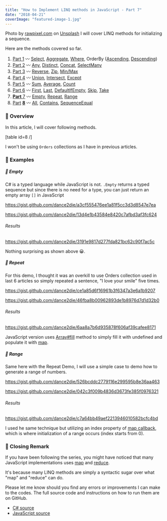 ```yaml
---
title: "How to Implement LINQ methods in JavaScript - Part 7"
date: "2018-04-21"
coverImage: "featured-image-1.jpg"
---
```


Photo by [rawpixel.com](https://unsplash.com/photos/_2uxSN-8f9A?utm_source=unsplash&utm_medium=referral&utm_content=creditCopyText) on [Unsplash](https://unsplash.com/search/photos/lucky-seven?utm_source=unsplash&utm_medium=referral&utm_content=creditCopyText) I will cover LINQ methods for initializing a sequence.

Here are the methods covered so far.

1. [Part 1](https://www.slightedgecoder.com/2018/02/24/approximate-equivalent-linq-methods-javascript/) 〰️ [Select](https://www.slightedgecoder.com/2018/02/24/approximate-equivalent-linq-methods-javascript/#select), [Aggregate](https://www.slightedgemate-equivalent-linq-methods-javascript/#aggregate), [Where](https://www.slightedgecoder.com/2018/02/24/approximate-equivalent-linq-methods-javascript/#where), OrderBy ([Ascending](https://www.slightedgecoder.com/2018/02/24/approximate-equivalent-linq-methods-javascript/#orderByAscending), [Descending](https://www.slightedgecoder.com/2018/02/24/approximate-equivalent-linq-methods-javascript/#orderByDescending))
2. [Part 2](https://www.slightedgecoder.com/2018/03/03/approximate-equivalent-linq-methods-javascript-part-2/) 〰️ [Any](https://www.slightedgecoder.com/2018/03/03/approximate-equivalent-linq-methods-javascript-part-2/#any), [Distinct](https://www.slightedgecoder.com/2018/03/03/approximate-equivalent-linq-methods-javascript-part-2/#distinct), [Concat](https://www.slightedgecoder.com/2018/03/03/approximate-equivalent-linq-methods-javascript-part-2/#concat), [SelectMany](https://www.slightedgecoder.com/2018/03/03/approximate-equivalent-linq-methods-javascript-part-2/#selectmany)
3. [Part 3](https://www.slightedgecoder.com/2018/03/10/an-approximate-equivalent-of-linq-methods-in-javascript-part-3/) 〰️ [Reverse](https://www.slightedgecoder.com/2018/03/10/an-approximate-equivalent-of-linq-methods-in-javascript-part-3/#reverse), [Zip](https://www.slightedgecoder.com/2018/03/10/an-approximate-equivalent-of-linq-methods-in-javascript-part-3/#zip), [Min/Max](https://www.slightedgecoder.com/2018/03/10/an-approximate-equivalent-of-linq-methods-in-javascript-part-3/#minmax)
4. [Part 4](https://www.slightedgecoder.com/2018/03/21/an-approximate-equivalent-of-linq-methods-in-javascript-part-4/) 〰️ [Union](https://www.slightedgecoder.com/2018/03/21/an-approximate-equivalent-of-linq-methods-in-javascript-part-4/#union), [Intersect](https://www.slightedgecoder.com/2018/03/21/an-approximate-equivalent-of-linq-methods-in-javascript-part-4/#intersect), [Except](https://www.slightedgecoder.com/2018/03/21/an-approximate-equivalent-of-linq-methods-in-javascript-part-4/#except)
5. [Part 5](https://www.slightedgecoder.com/2018/03/31/an-approximate-equivalent-of-linq-methods-in-javascript-part-5/) 〰️ [Sum](https://www.slightedgecoder.com/2018/03/31/an-approximate-equivalent-of-linq-methods-in-javascript-part-5/#sum), [Average](https://www.slightedgecoder.com/2018/03/31/an-approximate-equivalent-of-linq-methods-in-javascript-part-5/#average), [Count](https://www.slightedgecoder.com/2018/03/31/an-approximate-equivalent-of-linq-methods-in-javascript-part-5/#count)
6. [Part 6](https://www.slightedgecoder.com/2018/04/14/an-approximate-equivalent-of-linq-methods-in-javascript-part-6/) 〰️ [First](https://www.slightedgecoder.com/2018/04/14/an-approximate-equivalent-of-linq-methods-in-javascript-part-6/#first), [Last](https://www.slightedgecoder.com/2018/04/14/an-approximate-equivalent-of-linq-methods-in-javascript-part-6/#last), [DefaultIfEmpty](https://www.slightedgecoder.com/2018/04/14/an-approximate-equivalent-of-linq-methods-in-javascript-part-6/#defaultIfEmpty), [Skip](https://www.slightedgecoder.com/2018/04/14/an-approximate-equivalent-of-linq-methods-in-javascript-part-6/#skip), [Take](https://www.slightedgecoder.com/2018/04/14/an-approximate-equivalent-of-linq-methods-in-javascript-part-6/#take)
7. [**Part** 7](https://www.slightedgecoder.com/2018/04/21/an-approximate-equivalent-of-linq-methods-in-javascript-part-7/) 〰️ [Empty](https://www.slightedgecoder.com/2018/04/21/an-approximate-equivalent-of-linq-methods-in-javascript-part-7#empty), [Repeat](https://www.slightedgecoder.com/2018/04/21/an-approximate-equivalent-of-linq-methods-in-javascript-part-7#repeat), [Range](https://www.slightedgecoder.com/2018/04/21/an-approximate-equivalent-of-linq-methods-in-javascript-part-7#range)
8. [P](https://www.slightedgecoder.com/2018/04/28/how-to-implement-linq-methods-in-javascript-part-8/)[art](https://www.slightedgecoder.com/2018/04/28/how-to-implement-linq-methods-in-javascript-part-8/) **[8](https://www.slightedgecoder.com/2018/04/28/how-to-implement-linq-methods-in-javascript-part-8/)** 〰️ [All](#all), [Contains](#contains), [SequenceEqual](#sequenceEqual)

### 🔴 Overview

In this article, I will cover following methods.

\[table id=8 /\]

I won't be using `Orders` collections as I have in previous articles.

### 🔴 Examples

##### 🔸 Empty

C# is a typed language while JavaScript is not. `.Empty` returns a typed sequence but since there is no need for a type, you can just return an empty array `[]` in JavaScript

https://gist.github.com/dance2die/a3cf555476ee1a81f5cc3d3d8547e7ea

https://gist.github.com/dance2die/13d4e1b43584e8420c7afbd3af3fc624

###### Results

https://gist.github.com/dance2die/3191e9817d277fda821bc62c90f7ac5c

Nothing surprising as shown above 😀.

##### 🔸 Repeat

For this demo, I thought it was an overkill to use Orders collection used in last 6 articles so simply repeated a sentence, "I love your smile" five times.

https://gist.github.com/dance2die/ce1a85d6f16961b3f6347a3e6a1b9207

https://gist.github.com/dance2die/46fba8b00962893de1b8976d7d1d32b0

###### Results

https://gist.github.com/dance2die/6aa8a7b6d935878f606af39cafee8171

JavaScript version uses [Array#fill](https://developer.mozilla.org/en-US/docs/Web/JavaScript/Reference/Global_Objects/Array/fill) method to simply fill it with undefined and populate it with [map](https://developer.mozilla.org/en-US/docs/Web/JavaScript/Reference/Global_Objects/Array/map).

##### 🔸 Range

Same here with the Repeat Demo, I will use a simple case to demo how to generate a range of numbers.

https://gist.github.com/dance2die/526bcddc2779116e299595b8e36aa463

https://gist.github.com/dance2die/042c3f009b4836d3673fe385f0976321

###### Results

https://gist.github.com/dance2die/c7a64bb49aef2213946010582bcfc4bd

I used he same technique but utilizing an index property of [map callback](https://developer.mozilla.org/en-US/docs/Web/JavaScript/Reference/Global_Objects/Array/map#Syntax), which is where initialization of a range occurs (index starts from 0).

### 🔴 Closing Remark

If you have been following the series, you might have noticed that many JavaScript implementations uses [map](https://developer.mozilla.org/en-US/docs/Web/JavaScript/Reference/Global_Objects/Array/map) and [reduce](https://developer.mozilla.org/en-US/docs/Web/JavaScript/Reference/Global_Objects/Array/Reduce).

It's because many LINQ methods are simply a syntactic sugar over what "map" and "reduce" can do.

Please let me know should you find any errors or improvements I can make to the codes. The full source code and instructions on how to run them are on GitHub.

- [C# source](https://github.com/dance2die/blog.LinqAndJavascript.CSharpDemo)
- [JavaScript source](https://github.com/dance2die/blog.LinqAndJavascript.JavascriptDemo)
